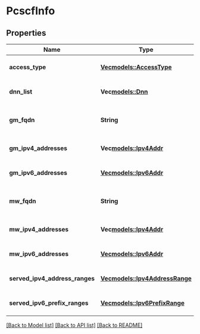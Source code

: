# PcscfInfo

## Properties
Name | Type | Description | Notes
------------ | ------------- | ------------- | -------------
**access_type** | [**Vec<models::AccessType>**](AccessType.md) |  | [optional] [default to None]
**dnn_list** | **Vec<models::Dnn>** |  | [optional] [default to None]
**gm_fqdn** | **String** | Fully Qualified Domain Name | [optional] [default to None]
**gm_ipv4_addresses** | **Vec<models::Ipv4Addr>** |  | [optional] [default to None]
**gm_ipv6_addresses** | [**Vec<models::Ipv6Addr>**](Ipv6Addr.md) |  | [optional] [default to None]
**mw_fqdn** | **String** | Fully Qualified Domain Name | [optional] [default to None]
**mw_ipv4_addresses** | **Vec<models::Ipv4Addr>** |  | [optional] [default to None]
**mw_ipv6_addresses** | [**Vec<models::Ipv6Addr>**](Ipv6Addr.md) |  | [optional] [default to None]
**served_ipv4_address_ranges** | [**Vec<models::Ipv4AddressRange>**](Ipv4AddressRange.md) |  | [optional] [default to None]
**served_ipv6_prefix_ranges** | [**Vec<models::Ipv6PrefixRange>**](Ipv6PrefixRange.md) |  | [optional] [default to None]

[[Back to Model list]](../README.md#documentation-for-models) [[Back to API list]](../README.md#documentation-for-api-endpoints) [[Back to README]](../README.md)


